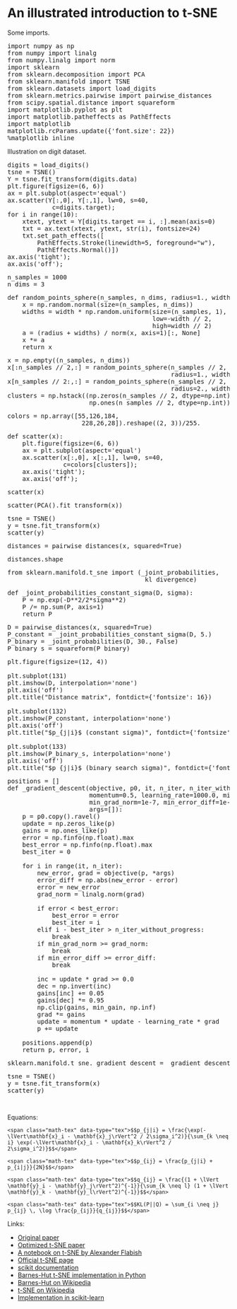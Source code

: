 # An illustrated introduction to t-SNE

Some imports.

<pre data-code-language="python"
     data-executable="true"
     data-type="programlisting">
import numpy as np
from numpy import linalg
from numpy.linalg import norm
import sklearn
from sklearn.decomposition import PCA
from sklearn.manifold import TSNE
from sklearn.datasets import load_digits
from sklearn.metrics.pairwise import pairwise_distances
from scipy.spatial.distance import squareform
import matplotlib.pyplot as plt
import matplotlib.patheffects as PathEffects
import matplotlib
matplotlib.rcParams.update({'font.size': 22})
%matplotlib inline
</pre>

Illustration on digit dataset.

<pre data-code-language="python"
     data-executable="true"
     data-type="programlisting">
digits = load_digits()
tsne = TSNE()
Y = tsne.fit_transform(digits.data)
plt.figure(figsize=(6, 6))
ax = plt.subplot(aspect='equal')
ax.scatter(Y[:,0], Y[:,1], lw=0, s=40,
            c=digits.target);
for i in range(10):
    xtext, ytext = Y[digits.target == i, :].mean(axis=0)
    txt = ax.text(xtext, ytext, str(i), fontsize=24)
    txt.set_path_effects([
        PathEffects.Stroke(linewidth=5, foreground="w"),
        PathEffects.Normal()])
ax.axis('tight');
ax.axis('off');
</pre>

<pre data-code-language="python"
     data-executable="true"
     data-type="programlisting">
n_samples = 1000
n_dims = 3
</pre>

<pre data-code-language="python"
     data-executable="true"
     data-type="programlisting">
def random_points_sphere(n_samples, n_dims, radius=1., width=0.):
    x = np.random.normal(size=(n_samples, n_dims))
    widths = width * np.random.uniform(size=(n_samples, 1), 
                                       low=-width // 2, 
                                       high=width // 2)
    a = (radius + widths) / norm(x, axis=1)[:, None]
    x *= a
    return x
</pre>

<pre data-code-language="python"
     data-executable="true"
     data-type="programlisting">
x = np.empty((n_samples, n_dims))
x[:n_samples // 2,:] = random_points_sphere(n_samples // 2, n_dims,
                                            radius=1., width=.25)
x[n_samples // 2:,:] = random_points_sphere(n_samples // 2, n_dims,
                                            radius=2., width=.25)
clusters = np.hstack((np.zeros(n_samples // 2, dtype=np.int),
                      np.ones(n_samples // 2, dtype=np.int)))
</pre>

<pre data-code-language="python"
     data-executable="true"
     data-type="programlisting">
colors = np.array([55,126,184,
                    228,26,28]).reshape((2, 3))/255.
</pre>

<pre data-code-language="python"
     data-executable="true"
     data-type="programlisting">
def scatter(x):
    plt.figure(figsize=(6, 6))
    ax = plt.subplot(aspect='equal')
    ax.scatter(x[:,0], x[:,1], lw=0, s=40,
               c=colors[clusters]);
    ax.axis('tight');
    ax.axis('off');
</pre>

<pre data-code-language="python"
     data-executable="true"
     data-type="programlisting">
scatter(x)
</pre>

<pre data-code-language="python"
     data-executable="true"
     data-type="programlisting">
scatter(PCA().fit_transform(x))
</pre>

<pre data-code-language="python"
     data-executable="true"
     data-type="programlisting">
tsne = TSNE()
y = tsne.fit_transform(x)
scatter(y)
</pre>

<pre data-code-language="python"
     data-executable="true"
     data-type="programlisting">
distances = pairwise_distances(x, squared=True)
</pre>

<pre data-code-language="python"
     data-executable="true"
     data-type="programlisting">
distances.shape
</pre>

<pre data-code-language="python"
     data-executable="true"
     data-type="programlisting">
from sklearn.manifold.t_sne import (_joint_probabilities,
                                    _kl_divergence)
</pre>

<pre data-code-language="python"
     data-executable="true"
     data-type="programlisting">
def _joint_probabilities_constant_sigma(D, sigma):
    P = np.exp(-D**2/2*sigma**2)
    P /= np.sum(P, axis=1)
    return P
</pre>

<pre data-code-language="python"
     data-executable="true"
     data-type="programlisting">
D = pairwise_distances(x, squared=True)
P_constant = _joint_probabilities_constant_sigma(D, 5.)
P_binary = _joint_probabilities(D, 30., False)
P_binary_s = squareform(P_binary)
</pre>

<pre data-code-language="python"
     data-executable="true"
     data-type="programlisting">
plt.figure(figsize=(12, 4))

plt.subplot(131)
plt.imshow(D, interpolation='none')
plt.axis('off')
plt.title("Distance matrix", fontdict={'fontsize': 16})

plt.subplot(132)
plt.imshow(P_constant, interpolation='none')
plt.axis('off')
plt.title("$p_{j|i}$ (constant sigma)", fontdict={'fontsize': 16})

plt.subplot(133)
plt.imshow(P_binary_s, interpolation='none')
plt.axis('off')
plt.title("$p_{j|i}$ (binary search sigma)", fontdict={'fontsize': 16});
</pre>

<pre data-code-language="python"
     data-executable="true"
     data-type="programlisting">
positions = []
def _gradient_descent(objective, p0, it, n_iter, n_iter_without_progress=30,
                      momentum=0.5, learning_rate=1000.0, min_gain=0.01,
                      min_grad_norm=1e-7, min_error_diff=1e-7, verbose=0,
                      args=[]):
    p = p0.copy().ravel()
    update = np.zeros_like(p)
    gains = np.ones_like(p)
    error = np.finfo(np.float).max
    best_error = np.finfo(np.float).max
    best_iter = 0

    for i in range(it, n_iter):
        new_error, grad = objective(p, *args)
        error_diff = np.abs(new_error - error)
        error = new_error
        grad_norm = linalg.norm(grad)

        if error < best_error:
            best_error = error
            best_iter = i
        elif i - best_iter > n_iter_without_progress:
            break
        if min_grad_norm >= grad_norm:
            break
        if min_error_diff >= error_diff:
            break

        inc = update * grad >= 0.0
        dec = np.invert(inc)
        gains[inc] += 0.05
        gains[dec] *= 0.95
        np.clip(gains, min_gain, np.inf)
        grad *= gains
        update = momentum * update - learning_rate * grad
        p += update
    
    positions.append(p)
    return p, error, i
</pre>

<pre data-code-language="python"
     data-executable="true"
     data-type="programlisting">
sklearn.manifold.t_sne._gradient_descent = _gradient_descent
</pre>

<pre data-code-language="python"
     data-executable="true"
     data-type="programlisting">
tsne = TSNE()
y = tsne.fit_transform(x)
scatter(y)
</pre>

<pre data-code-language="python"
     data-executable="true"
     data-type="programlisting">

</pre>

Equations:

```
<span class="math-tex" data-type="tex">$$p_{j|i} = \frac{\exp(-\lVert\mathbf{x}_i - \mathbf{x}_j\rVert^2 / 2\sigma_i^2)}{\sum_{k \neq i} \exp(-\lVert\mathbf{x}_i - \mathbf{x}_k\rVert^2 / 2\sigma_i^2)}$$</span>

<span class="math-tex" data-type="tex">$$p_{ij} = \frac{p_{j|i} + p_{i|j}}{2N}$$</span>

<span class="math-tex" data-type="tex">$$q_{ij} = \frac{(1 + \lVert \mathbf{y}_i - \mathbf{y}_j\rVert^2)^{-1}}{\sum_{k \neq l} (1 + \lVert \mathbf{y}_k - \mathbf{y}_l\rVert^2)^{-1}}$$</span>

<span class="math-tex" data-type="tex">$$KL(P||Q) = \sum_{i \neq j} p_{ij} \, \log \frac{p_{ij}}{q_{ij}}$$</span>
```

Links:

* [Original paper](http://jmlr.csail.mit.edu/papers/volume9/vandermaaten08a/vandermaaten08a.pdf)
* [Optimized t-SNE paper](http://lvdmaaten.github.io/publications/papers/JMLR_2014.pdf)
* [A notebook on t-SNE by Alexander Flabish](http://nbviewer.ipython.org/urls/gist.githubusercontent.com/AlexanderFabisch/1a0c648de22eff4a2a3e/raw/59d5bc5ed8f8bfd9ff1f7faa749d1b095aa97d5a/t-SNE.ipynb)
* [Official t-SNE page](http://lvdmaaten.github.io/tsne/)
* [scikit documentation](http://scikit-learn.org/stable/modules/generated/sklearn.manifold.TSNE.html)
* [Barnes-Hut t-SNE implementation in Python](https://github.com/danielfrg/tsne)
* [Barnes-Hut on Wikipedia](http://en.wikipedia.org/wiki/Barnes%E2%80%93Hut_simulation)
* [t-SNE on Wikipedia](http://en.wikipedia.org/wiki/T-distributed_stochastic_neighbor_embedding)
* [Implementation in scikit-learn](https://github.com/scikit-learn/scikit-learn/blob/master/sklearn/manifold/t_sne.py)
